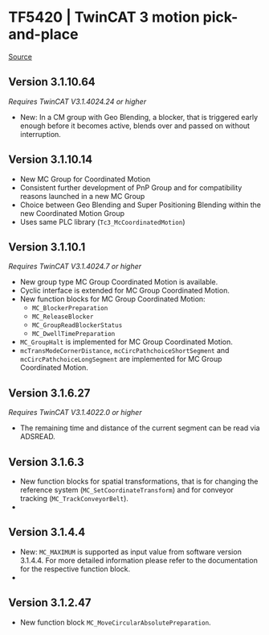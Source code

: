 # TF5420 | TwinCAT 3 motion pick-and-place

[Source](https://infosys.beckhoff.com/content/1033/tf5420_tc3_advanced_pick_and_place/8891897355.html?id=6886016567551031097)

## Version 3.1.10.64

_Requires TwinCAT V3.1.4024.24 or higher_

- New: In a CM group with Geo Blending, a blocker, that is triggered early enough before it becomes active, blends over and passed on without interruption.

## Version 3.1.10.14

- New MC Group for Coordinated Motion
- Consistent further development of PnP Group and for compatibility reasons launched in a new MC Group
- Choice between Geo Blending and Super Positioning Blending within the new Coordinated Motion Group
- Uses same PLC library (`Tc3_McCoordinatedMotion`)

## Version 3.1.10.1

_Requires TwinCAT V3.1.4024.7 or higher_

- New group type MC Group Coordinated Motion is available.
- Cyclic interface is extended for MC Group Coordinated Motion.
- New function blocks for MC Group Coordinated Motion:
    - `MC_BlockerPreparation`
    - `MC_ReleaseBlocker`
    - `MC_GroupReadBlockerStatus`
    - `MC_DwellTimePreparation`
- `MC_GroupHalt` is implemented for MC Group Coordinated Motion.
- `mcTransModeCornerDistance`, `mcCircPathchoiceShortSegment` and `mcCircPathchoiceLongSegment` are implemented for MC Group Coordinated Motion.

## Version 3.1.6.27

_Requires TwinCAT V3.1.4022.0 or higher_

- The remaining time and distance of the current segment can be read via ADSREAD.

## Version 3.1.6.3

- New function blocks for spatial transformations, that is for changing the reference system (`MC_SetCoordinateTransform`) and for conveyor tracking (`MC_TrackConveyorBelt`).
-

## Version 3.1.4.4

- New: `MC_MAXIMUM` is supported as input value from software version 3.1.4.4. For more detailed information please refer to the documentation for the respective function block.
-

## Version 3.1.2.47

- New function block `MC_MoveCircularAbsolutePreparation`.
